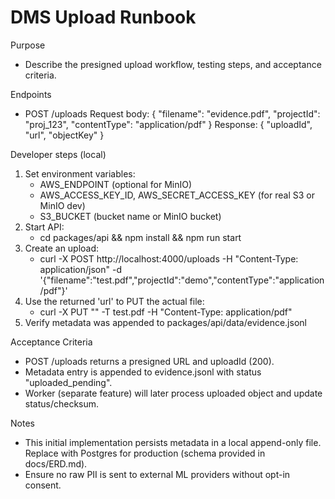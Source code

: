﻿# DMS Upload Runbook

Purpose
- Describe the presigned upload workflow, testing steps, and acceptance criteria.

Endpoints
- POST /uploads
  Request body: { "filename": "evidence.pdf", "projectId": "proj_123", "contentType": "application/pdf" }
  Response: { "uploadId", "url", "objectKey" }

Developer steps (local)
1. Set environment variables:
   - AWS_ENDPOINT (optional for MinIO)
   - AWS_ACCESS_KEY_ID, AWS_SECRET_ACCESS_KEY (for real S3 or MinIO dev)
   - S3_BUCKET (bucket name or MinIO bucket)
2. Start API:
   - cd packages/api && npm install && npm run start
3. Create an upload:
   - curl -X POST http://localhost:4000/uploads -H "Content-Type: application/json" -d '{"filename":"test.pdf","projectId":"demo","contentType":"application/pdf"}'
4. Use the returned 'url' to PUT the actual file:
   - curl -X PUT "<url>" -T test.pdf -H "Content-Type: application/pdf"
5. Verify metadata was appended to packages/api/data/evidence.jsonl

Acceptance Criteria
- POST /uploads returns a presigned URL and uploadId (200).
- Metadata entry is appended to evidence.jsonl with status "uploaded_pending".
- Worker (separate feature) will later process uploaded object and update status/checksum.

Notes
- This initial implementation persists metadata in a local append-only file. Replace with Postgres for production (schema provided in docs/ERD.md).
- Ensure no raw PII is sent to external ML providers without opt-in consent.
